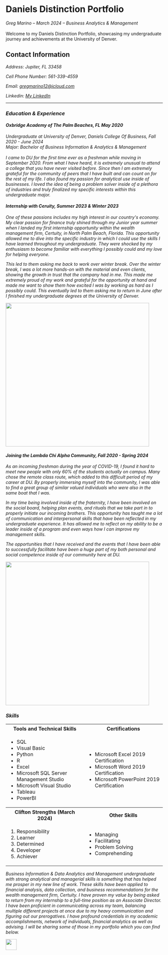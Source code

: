 <a name="top"></a>

# Daniels Distinction Portfolio
<i>Greg Marino – March 2024 – Business Analytics & Management</i>
<br><br>
Welcome to my Daniels Distinction Portfolio, showcasing my undergraduate journey and achievements at the University of Denver.


## Contact Information
<i>Address: Jupiter, FL 33458

<i>Cell Phone Number: 561-339-4559

<i>Email: gregmarino12@icloud.com

<i>Linkedin: [My LinkedIn](https://www.linkedin.com/in/greg-marino-/)

<a name="Educational Background"></a>

<hr>




<a name="E"></a>
### Education & Experience

#### Oxbridge Academy of The Palm Beaches, FL May 2020   


<I> Undergraduate at University of Denver, Daniels College Of Business, Fall 2020 - June 2024</i>
<br> Major: Bachelor of Business Information & Analytics & Management 
<br>
<br>I came to DU for the first time ever as a freshman while moving in September 2020. From what I have heard, it is extremely unusual to attend a college that you have never visited before. Since then I am extremely grateful for the community of peers that I have built and can count on for the rest of my life. I also found  my passion for analytical use inside of businesses. I loved the idea of being a problem solver inside of a plethora of industries and truly finalized my specific interests within this undergraduate major. 

#### <i> Internship with Ceruity, Summer 2023 & Winter 2023</i>

One of these passions includes my high interest in our country's economy. My clear passion for finance truly shined through my Junior year summer when I landed my first internship opportunity within the wealth management firm, Certuity, in North Palm Beach, Florida. This opportunity allowed me to dive into the specific industry in which I could use the skills I have learned throughout my undergraduate. They were shocked by my enthusiasm to become familiar with everything I possibly could and my love for helping everyone. 

This led to them asking me back to work over winter break. Over the winter break, I was a lot more hands-on with the material and even clients, showing the growth in trust that the company had in me. This made me extremely proud of my work and grateful for the opportunity at hand and made me want to show them how excited I was by working as hard as I possibly could. This eventually led to them asking me to return in June after I finished my undergraduate degrees at the University of Denver.



<img src="https://github.com/gregmarino12/Github-Portfolio/assets/161366027/ee694ec0-8e2e-4dbc-85b1-89cc446ec92f" width="460">
















#### Joining the Lambda Chi Alpha Community, Fall 2020 - Spring 2024

As an incoming freshman during the year of COVID-19, I found it hard to meet new people with only 60% of the students actually on campus. Many chose the remote class route, which added to this difficult period of my career at DU. By properly immersing myself into the community, I was able to find a great group of similar valued individuals who were also in the same boat that I was. 

In my time being involved inside of the fraternity, I have been involved on the social board, helping plan events, and rituals that we take part in to properly initiate our incoming brothers. This opportunity has taught me a lot of communication and interpersonal skills that have been reflected in my undergraduate experience. It has allowed me to reflect on my ability to be a leader inside of a program and even ways how I can improve my management skills.

The opportunities that I have received and the events that I have been able to successfully facilitate have been a huge part of my both personal and social competence inside of our community here at DU. 



<img src="https://github.com/gregmarino12/Github-Portfolio/assets/161366027/9400752b-4447-4de8-b4df-0dc43fa64161" width="460">









<a name="Skills"></a>
### Skills

<table>
  <tr>
    <th>Tools and Technical Skills</th>
    <th>Certifications</th>
  </tr>
  <tr>
    <td>
     <ul>
        <li>SQL</li>
        <li>Visual Basic</li>
        <li>Python</li>
        <li>R</li>
        <li>Excel</li>
        <li>Microsoft SQL Server Management Studio</li>
        <li>Microsoft Visual Studio</li>
        <li>Tableau</li>
       <li>PowerBI</li>
      </ul>
    </td>
    <td>
     <ul>
        <li>Microsoft Excel 2019 Certification</li>
        <li>Microsoft Word 2019 Certification</li>
        <li>Microsoft PowerPoint 2019 Certification</li>
      </ul>
    </td>
  </tr>
  <tr>
    <th>Clifton Strengths (March 2024)</th>
    <th>Other Skills</th>
 </tr>
 <tr>
   <td>
     <ol>
        <li>Responsibility</li>
        <li>Learner</li>
        <li>Determined</li>
        <li>Developer</li>
        <li>Achiever</li>
     </ol>
   </td>
   <td>
     <ul>
        <li>Managing</li>
        <li>Facilitating</li>
       <li>Problem Solving</li>
       <li>Comprehending</li>
     </ul>
   </td>
 </tr>
</table>


<i>Business Information & Data Analytics and Management undergraduate with strong analytical and managerial skills is something that has helped me prosper in my new line of work. These skills have been applied to financial analysis, data collection, and business recommendations for the wealth management firm, Certuity. I have proven my value by being asked to return from my internship to a full-time position as an Associate Director. I have been proficient in communicating across my team, balancing multiple different projects at once due to my heavy communication and figuring out our prerogatives. I have profound credentials in my academic accomplishments, network of individuals, financial analytics as well as advising. I will be sharing some of those in my portfolio which you can find below.




[<img src="https://user-images.githubusercontent.com/91146906/152291436-225cf6f7-2fb4-4c9c-b6bd-96a5010d3db7.svg" height="35"/>](/README2.md/#top)

